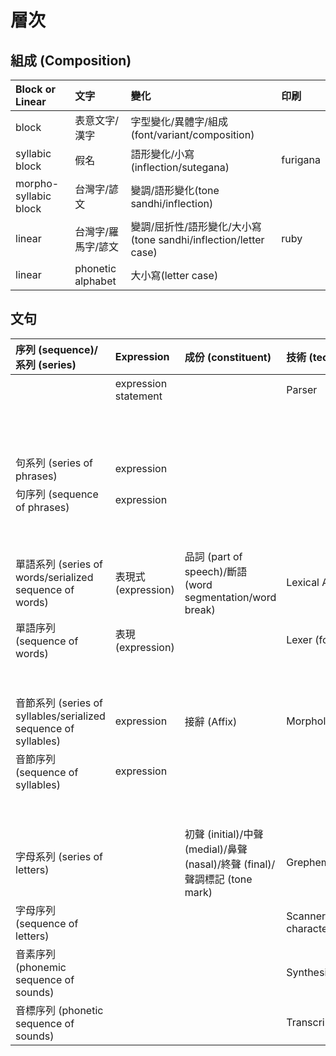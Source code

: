 # 層次

## 組成 \(Composition\)

| Block or Linear | 文字 | 變化 | 印刷 |
| :--- | :--- | :--- | :--- |
| block | 表意文字/漢字 | 字型變化/異體字/組成\(font/variant/composition\) | |
| syllabic block | 假名 | 語形變化/小寫\(inflection/sutegana\) | furigana |
| morpho-syllabic block | 台灣字/諺文 | 變調/語形變化\(tone sandhi/inflection\) | |
| linear | 台灣字/羅馬字/諺文 | 變調/屈折性/語形變化/大小寫\(tone sandhi/inflection/letter case\) | ruby |
| linear | phonetic alphabet | 大小寫\(letter case\) | |

## 文句

| 序列 (sequence)/系列 (series) | Expression | 成份 (constituent) | 技術 (technology) | 自然語言 | 標記 |
| :--- | :--- | :--- | :--- | :--- | :--- |
| | expression statement | | Parser | 文 \(sentence\) | |
|  | | | | 文節 \(clause\) | |
| | | | | phraseme | |
| 句系列 \(series of phrases\) | expression | | | 句 \(phrase\) | |
| 句序列 \(sequence of phrases\) | expression | | | | |
| | | | | 語彙素 \(lexeme\) | |
| 單語系列 \(series of words/serialized sequence of words\) | 表現式 \(expression\) | 品詞 \(part of speech\)/斷語 \(word segmentation/word break\) | Lexical Analyzer | 字 \(word\) | 大小寫, 標點符號 |
| 單語序列 \(sequence of words\) | 表現 \(expression\) | | Lexer \(for tokens\) | | |
| | | | | 語形態素 \(morpheme\) | |
| 音節系列 \(series of syllables/serialized sequence of syllables\) | expression | 接辭 \(Affix\) | Morphological Analyzer | 音節 \(syllable\) | |
| 音節序列 \(sequence of syllables\) | expression |  | | | |
| | | | | 書記素 \(grapheme\) | |
| 字母系列 \(series of letters\) | | 初聲 \(initial\)/中聲 \(medial\)/鼻聲 \(nasal\)/終聲 \(final\)/聲調標記 \(tone mark\) | Grephemic Analyzer | 字母 \(letter\) | |
| 字母序列 \(sequence of letters\) | | | Scanner \(for characters\) | | angle brackets &lt;&gt; |
| 音素序列 \(phonemic sequence of sounds\) | | | Synthesizer/Recognizer | 音素 \(phoneme\) | slashes // |
| 音標序列 \(phonetic sequence of sounds\) | | | Transcriber | 音標 \(phonetic alphabet\) | square brackets \[\] |
